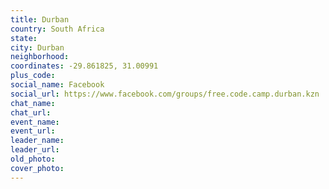 ```yaml
---
title: Durban
country: South Africa
state: 
city: Durban
neighborhood: 
coordinates: -29.861825, 31.00991
plus_code:
social_name: Facebook
social_url: https://www.facebook.com/groups/free.code.camp.durban.kzn
chat_name:
chat_url:
event_name:
event_url:
leader_name:
leader_url:
old_photo: 
cover_photo:
---
```

